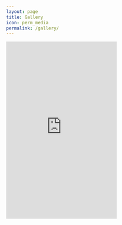 ```yaml
---
layout: page
title: Gallery
icon: perm_media
permalink: /gallery/
---
```


<p>
  <iframe height="480" src="https://www.youtube.com/embed/videoseries?list=UU6bJhkUUHE18HVG2mpbygSQ" frameborder="0" allow="autoplay; encrypted-media" allowfullscreen></iframe>
</p>
